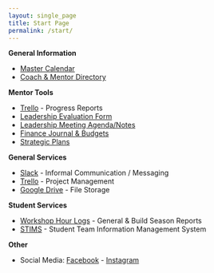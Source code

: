 ```yaml
---
layout: single_page
title: Start Page
permalink: /start/
---
```


**General Information**
- [Master Calendar](https://docs.google.com/spreadsheets/d/1Epe_wp2hAshnIx3gjMK-bc7IPwi_X3sbfOlWfYuGFis/edit?usp=sharing)  
- [Coach & Mentor Directory](https://docs.google.com/document/d/1-c38xAUB87LwOzSlTddOFxuqZocsY_reFsMqAAAqGZw/edit)

**Mentor Tools**
- [Trello](https://trello.com/frc3128) - Progress Reports
- [Leadership Evaluation Form](https://drive.google.com/open?id=1aCCshyb_dWDsQrBmZTZdA89FbEOC1NfqcPsDzhJ7fc8)
- [Leadership Meeting Agenda/Notes](https://drive.google.com/open?id=0Bw4yFjewlO1XMUJaWkt2SEloNHc)
- [Finance Journal & Budgets](https://drive.google.com/open?id=1QQy_jvX2gFSnem4Bt1bFB5rtU7J8sV6V0P1KhQ7wPsw)
- [Strategic Plans](https://drive.google.com/open?id=1E5znibnw4xSbfPeBThTxPUskt69g8AWb)

**General Services**  
- [Slack](https://team3128.slack.com) - Informal Communication / Messaging  
- [Trello](https://trello.com/frc3128) - Project Management
- [Google Drive](https://drive.google.com/open?id=0B3pyuMp3bnOhd1licjE1eHhEbWc) - File Storage

**Student Services**
- [Workshop Hour Logs](https://github.com/Team3128/2017-18-attendance-data) - General & Build Season Reports  
- [STIMS](https://my.firstinspires.org/Dashboard/) - Student Team Information Management System  

**Other**
- Social Media: [Facebook](https://www.facebook.com/aluminumnarwhals/) - [Instagram](https://www.instagram.com/3128aluminarwhals/)

